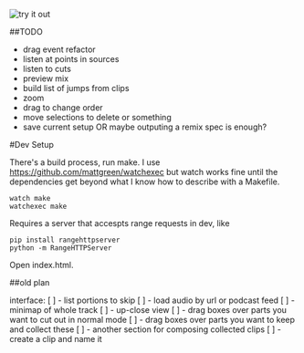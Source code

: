 ![try it out](http://remixcast.com/editor/)

##TODO

* drag event refactor
* listen at points in sources
* listen to cuts
* preview mix
* build list of jumps from clips
* zoom
* drag to change order
* move selections to delete or something
* save current setup OR maybe outputing a remix spec is enough?

#Dev Setup

There's a build process, run make. I use https://github.com/mattgreen/watchexec
but watch works fine until the dependencies get beyond what I know how to
describe with a Makefile.

    watch make
    watchexec make

Requires a server that accespts range requests in dev, like

    pip install rangehttpserver
    python -m RangeHTTPServer

Open index.html.


##old plan

interface:
[ ] - list portions to skip
[ ] - load audio by url or podcast feed
[ ] - minimap of whole track
[ ] - up-close view
[ ] - drag boxes over parts you want to cut out in normal mode
[ ] - drag boxes over parts you want to keep and collect these
[ ] - another section for composing collected clips
[ ] - create a clip and name it
